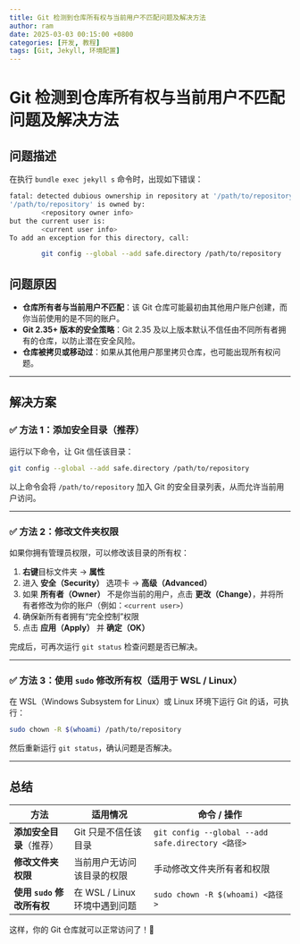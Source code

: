 ```yaml
---
title: Git 检测到仓库所有权与当前用户不匹配问题及解决方法
author: ram
date: 2025-03-03 00:15:00 +0800
categories: [开发, 教程]
tags: [Git, Jekyll, 环境配置]
---
```


# Git 检测到仓库所有权与当前用户不匹配问题及解决方法

## **问题描述**
在执行 `bundle exec jekyll s` 命令时，出现如下错误：

```bash
fatal: detected dubious ownership in repository at '/path/to/repository'
'/path/to/repository' is owned by:
        <repository owner info>
but the current user is:
        <current user info>
To add an exception for this directory, call:

        git config --global --add safe.directory /path/to/repository
```

## **问题原因**
- **仓库所有者与当前用户不匹配**：该 Git 仓库可能最初由其他用户账户创建，而你当前使用的是不同的账户。
- **Git 2.35+ 版本的安全策略**：Git 2.35 及以上版本默认不信任由不同所有者拥有的仓库，以防止潜在安全风险。
- **仓库被拷贝或移动过**：如果从其他用户那里拷贝仓库，也可能出现所有权问题。

---

## **解决方案**

### ✅ **方法 1：添加安全目录（推荐）**
运行以下命令，让 Git 信任该目录：
```bash
git config --global --add safe.directory /path/to/repository
```
以上命令会将 `/path/to/repository` 加入 Git 的安全目录列表，从而允许当前用户访问。

---

### ✅ **方法 2：修改文件夹权限**
如果你拥有管理员权限，可以修改该目录的所有权：
1. **右键**目标文件夹 → **属性**
2. 进入 **安全（Security）** 选项卡 → **高级（Advanced）**
3. 如果 **所有者（Owner）** 不是你当前的用户，点击 **更改（Change）**，并将所有者修改为你的账户（例如：`<current user>`）
4. 确保新所有者拥有“完全控制”权限
5. 点击 **应用（Apply）** 并 **确定（OK）**

完成后，可再次运行 `git status` 检查问题是否已解决。

---

### ✅ **方法 3：使用 `sudo` 修改所有权（适用于 WSL / Linux）**
在 WSL（Windows Subsystem for Linux）或 Linux 环境下运行 Git 的话，可执行：
```bash
sudo chown -R $(whoami) /path/to/repository
```
然后重新运行 `git status`，确认问题是否解决。

---

## **总结**
| **方法**                   | **适用情况**                  | **命令 / 操作**                                   |
| -------------------------- | ----------------------------- | ------------------------------------------------- |
| **添加安全目录**（推荐）   | Git 只是不信任该目录          | `git config --global --add safe.directory <路径>` |
| **修改文件夹权限**         | 当前用户无访问该目录的权限    | 手动修改文件夹所有者和权限                        |
| **使用 `sudo` 修改所有权** | 在 WSL / Linux 环境中遇到问题 | `sudo chown -R $(whoami) <路径>`                  |

这样，你的 Git 仓库就可以正常访问了！🚀